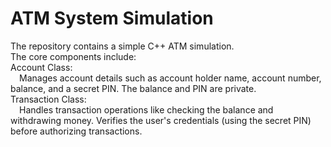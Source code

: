 # ATM System Simulation

The repository contains a simple C++ ATM simulation.  
The core components include:  
Account Class:  
&emsp;Manages account details such as account holder name, account number, balance, and a secret PIN. The balance and PIN are private.  
Transaction Class:  
&emsp;Handles transaction operations like checking the balance and withdrawing money. Verifies the user's credentials (using the secret PIN) before authorizing transactions.  
